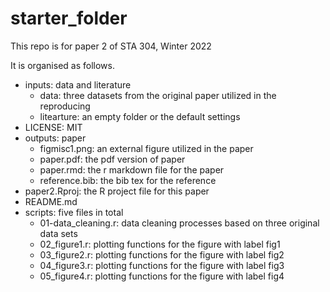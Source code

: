 # starter_folder

This repo is for paper 2 of STA 304, Winter 2022

It is organised as follows.
- inputs: data and literature
  * data: three datasets from the original paper utilized in the reproducing
  * litearture: an empty folder or the default settings
- LICENSE: MIT
- outputs: paper
  * figmisc1.png: an external figure utilized in the paper
  * paper.pdf: the pdf version of paper
  * paper.rmd: the r markdown file for the paper
  * reference.bib: the bib tex for the reference
- paper2.Rproj: the R project file for this paper
- README.md
- scripts: five files in total
  * 01-data_cleaning.r: data cleaning processes based on three original data sets
  * 02_figure1.r: plotting functions for the figure with label fig1
  * 03_figure2.r: plotting functions for the figure with label fig2
  * 04_figure3.r: plotting functions for the figure with label fig3
  * 05_figure4.r: plotting functions for the figure with label fig4
